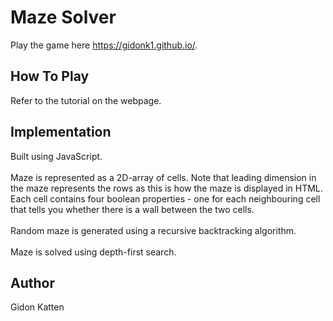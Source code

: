 # Maze Solver
Play the game here https://gidonk1.github.io/.

## How To Play
Refer to the tutorial on the webpage.

## Implementation
Built using JavaScript.
\
\
Maze is represented as a 2D-array of cells. Note that leading dimension in the maze represents the rows 
as this is how the maze is displayed in HTML. Each cell contains four boolean properties - one for each 
neighbouring cell that tells you whether there is a wall between the two cells. 
\
\
Random maze is generated using a recursive backtracking algorithm.
\
\
Maze is solved using depth-first search.

## Author
Gidon Katten
